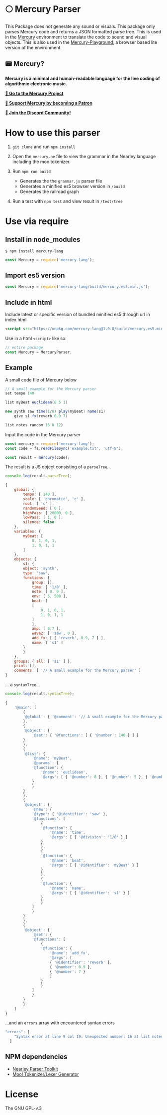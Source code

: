 # 🌕 Mercury Parser

This Package does not generate any sound or visuals. This package only parses Mercury code and returns a JSON formatted parse tree. This is used in the [Mercury](https://github.com/tmhglnd/mercury) environment to translate the code to sound and visual objects. This is also used in the [Mercury-Playground](https://github.com/tmhglnd/mercury-playground), a browser based lite version of the environment.

## 📟 Mercury? 

**Mercury is a minimal and human-readable language for the live coding of algorithmic electronic music.** 

[**🚀 Go to the Mercury Project**](https://github.com/tmhglnd/mercury)

[**🙏 Support Mercury by becoming a Patron**](https://www.patreon.com/bePatron?u=9649817) 

[**💬 Join the Discord Community!**](https://discord.gg/vt59NYU)

# How to use this parser

1. `git clone` and run `npm install`

2. Open the `mercury.ne` file to view the grammar in the Nearley language including the moo tokenizer.

3. Run `npm run build`

	- Generates the the `grammar.js` parser file
	- Generates a minified es5 browser version in `/build`
	- Generates the railroad graph

4. Run a test with `npm test` and view result in `/test/tree`

# Use via require

## Install in node_modules

```
$ npm install mercury-lang
```

```js
const Mercury = require('mercury-lang');
```

## Import es5 version

```js
const Mercury = require('mercury-lang/build/mercury.es5.min.js');
```

## Include in html

Include latest or specific version of bundled minified es5 through url in index.html 

```html
<script src="https://unpkg.com/mercury-lang@1.0.0/build/mercury.es5.min.js"></script>
```

Use in a html `<script>` like so:

```js
// entire package
const Mercury = MercuryParser;
```

## Example

A small code file of Mercury below

```java
// A small example for the Mercury parser
set tempo 140

list myBeat euclidean(8 5 1)

new synth saw time(1/8) play(myBeat) name(s1)
	give s1 fx(reverb 0.9 7)

list notes random 16 0 12)
```

Input the code in the Mercury parser

```js
const mercury = require('mercury-lang');
const code = fs.readFileSync('example.txt', 'utf-8');

const result = mercury(code);
```

The result is a JS object consisting of a `parseTree`...



```js
console.log(result.parseTree);

{
	global: {
		tempo: [ 140 ],
		scale: [ 'chromatic', 'c' ],
		root: [ 'c' ],
		randomSeed: [ 0 ],
		highPass: [ 20000, 0 ],
		lowPass: [ 1, 0 ],
		silence: false
	},
	variables: { 
		myBeat: [
			0, 1, 0, 1,
			1, 0, 1, 1
		] 
	},
	objects: {
		s1: {
		object: 'synth',
		type: 'saw',
		functions: {
			group: [],
			time: [ '1/8' ],
			note: [ 0, 0 ],
			env: [ 5, 500 ],
			beat: [
			[
				0, 1, 0, 1,
				1, 0, 1, 1
			]
			],
			amp: [ 0.7 ],
			wave2: [ 'saw', 0 ],
			add_fx: [ [ 'reverb', 0.9, 7 ] ],
			name: [ 's1' ]
		}
		}
	},
	groups: { all: [ 's1' ] },
	print: [],
	comments: [ '// A small example for the Mercury parser' ]
}
```

... a `syntaxTree`...

```js
console.log(result.syntaxTree);

{
	'@main': [
		{
		'@global': { '@comment': '// A small example for the Mercury parser' }
		},
		{
		'@object': {
			'@set': { '@functions': [ { '@number': 140 } ] }
		}
		},
		{
		'@list': {
			'@name': 'myBeat',
			'@params': {
			'@function': {
				'@name': 'euclidean',
				'@args': [ { '@number': 8 }, { '@number': 5 }, { '@number': 1 } ]
			}
			}
		}
		},
		{
		'@object': {
			'@new': {
			'@type': { '@identifier': 'saw' },
			'@functions': [
				{
				'@function': {
					'@name': 'time',
					'@args': [ { '@division': '1/8' } ]
				}
				},
				{
				'@function': {
					'@name': 'beat',
					'@args': [ { '@identifier': 'myBeat' } ]
				}
				},
				{
				'@function': {
					'@name': 'name',
					'@args': [ { '@identifier': 's1' } ]
				}
				}
			]
			}
		}
		},
		{
		'@object': {
			'@set': {
			'@functions': [
				{
				'@function': {
					'@name': 'add_fx',
					'@args': [
					{ '@identifier': 'reverb' },
					{ '@number': 0.9 },
					{ '@number': 7 }
					]
				}
				}
			]
			}
		}
		}
	]
}
```

...and an `errors` array with encountered syntax errors

```js
"errors": [
    "Syntax error at line 9 col 19: Unexpected number: 16 at list notes random 16<-"
  ]
```

## NPM dependencies

- [Nearley Parser Toolkit](https://nearley.js.org/)
- [Moo! Tokenizer/Lexer Generator](https://www.npmjs.com/package/moo)

# License

The GNU GPL-v.3
